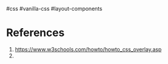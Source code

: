 #css #vanilla-css #layout-components


# References
1. https://www.w3schools.com/howto/howto_css_overlay.asp
2. 